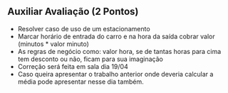 ## Auxiliar Avaliação (2 Pontos)

- Resolver caso de uso de um estacionamento
- Marcar horário de entrada do carro e na hora da saída cobrar valor (minutos * valor minuto)
- As regras de negócio como: valor hora, se de tantas horas para cima tem desconto ou não, ficam para sua imaginação
- Correção será feita em sala dia 19/04
- Caso queira apresentar o trabalho anterior onde deveria calcular a média pode apresentar nesse dia também.